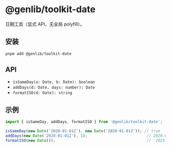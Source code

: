 # @genlib/toolkit-date

日期工具（显式 API，无全局 polyfill）。

## 安装
```bash
pnpm add @genlib/toolkit-date
```

## API
- `isSameDay(a: Date, b: Date): boolean`
- `addDays(d: Date, days: number): Date`
- `formatISO(d: Date): string`

## 示例
```ts
import { isSameDay, addDays, formatISO } from '@genlib/toolkit-date';

isSameDay(new Date('2020-01-01Z'), new Date('2020-01-01Z')); // true
addDays(new Date('2020-01-01Z'), 1);                          // 2020-01-02Z
formatISO(new Date());                                        // '2025-10-31T...Z'
```
